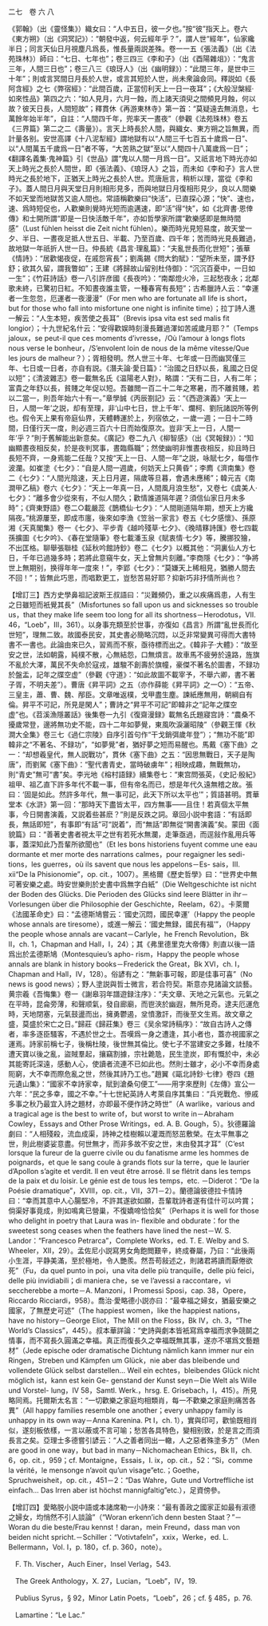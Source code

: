 二七　卷 六 八

《郭翰》（出《靈怪集》）織女曰：“人中五日，彼一夕也。”按“彼”指天上。卷六《東方朔》（出《洞冥記》）：“朝發中返，何云經年乎？”，謂人世“經年”，仙家纔半日；同言天仙日月視塵凡爲長，惟長量兩説差殊。卷一一五《張法義》（出《法苑珠林》）師曰：“七日、七年也”；卷三四三《李和子》（出《酉陽雜俎》）：“鬼言三年，人間三日也”；卷三八三《琅玡人》（出《幽明録》）：“此間三年，是世中三十年”；則或言冥間日月長於人世，或言其短於人世，尚未衆論僉同。釋説如《長阿含經》之七《弊宿經》：“此間百歲，正當㣼利天上一日一夜耳”；《大般湼槃經·如來性品》第四之六：“如人見月，六月一蝕，而上諸天須臾之間頻見月蝕，何以故？彼天日長，人間短故”；釋貫休《再游東林寺》第一首：“莫疑遠去無消息，七萬餘年始半年”，自註：“人間四千年，兜率天一晝夜”（參觀《法苑珠林》卷五《三界篇》第二之二《壽量》）。言天上時長於人間，與織女、東方朔之旨無異，而計量各别。安世高譯《十八泥犁經》謂地獄有以“人間三千七百五十歲爲一日”、以“人間萬五千歲爲一日”者不等，“大苦熟之獄”至以“人間四十八萬歲爲一日”；《翻譯名義集·鬼神篇》引《世品》謂“鬼以人間一月爲一日”。又祇言地下時光亦如天上時光之長於人間世，即《張法義》、《琅玡人》之旨，而未如《李和子》言人世時光之長於地下，正猶天上時光之長於人世。荒唐巵言，稍析以理，當從《李和子》。蓋人間日月與天堂日月則相形見多，而與地獄日月復相形見少，良以人間樂不如天堂而地獄苦又逾人間也。常語稱歡樂曰“快活”，已直探心源；“快”、速也，速、爲時短促也，人歡樂則覺時光短而逾邁速，即“活”得“快”，如《北齊書·恩倖傳》和士開所謂“即是一日快活敵千年”，亦如哲學家所謂“歡樂感即是無時間感”（Lust fühlen heisst die Zeit nicht fühlen）。樂而時光見短易度，故天堂一夕、半日、一晝夜足抵人世五日、半載、乃至百歲、四千年；苦而時光見長難過，故地獄一年祇折人世一日。仲長統《昌言·理亂篇》：“夫亂世長而化世短”；張華《情詩》：“居歡愒夜促，在戚怨宵長”；劉禹錫《問大鈞賦》：“望所未至，謂予舒舒；欲其久留，謂我瞥如”；王建《將歸故山留别杜侍御》：“沉沉百憂中，一日如一生”；《竹莊詩話》卷一八引許彦國《長夜吟》：“南鄰燈火冷，三起愁夜永；北鄰歌未終，已驚初日紅。不知晝夜誰主管，一種春宵有長短”；古希臘詩人云：“幸運者一生忽忽，厄運者一夜漫漫”（For men who are fortunate all life is short，but for those who fall into misfortune one night is infinite time）；拉丁詩人進一解云：“人生本短，疾苦使之長耳”（Brevis ipsa vita est sed malis fit longior）；十九世紀名什云：“安得歡娱時刻漫長難過渾如苦戚歲月耶？”（Temps jaloux，se peut-il que ces moments d’ivresse，/Où l’amour à longs flots nous verse le bonheur，/S’envolent loin de nous de la même vitesse/Que les jours de malheur？）；胥相發明。然人世三十年、七年或一日而幽冥僅三年、七日或一日者，亦自有説。《潛夫論·愛日篇》：“治國之日舒以長，亂國之日促以短”；《清波雜志》卷一載無名氏《温陽老人對》，略謂：“天有二日，人有二年；富貴之年舒以長，貧賤之年促以短。吾雖閲一百二十二年之寒暑，而不離貧賤，若以二當一，則吾年始六十有一。”章學誠《丙辰劄記》云：“《西遊演義》‘天上一日，人間一年’之説，却有至理，非‘山中七日，世上千年’、爛柯、劉阮諸説所等例也。假令天上果有帝庭仙界，天體轉運於上，列宿依之，一歲一週；一日十二時間，日僅行天一度，則必週三百六十日而始復原次。豈非‘天上一日，人間一年’乎？”則于舊解能出新意矣。《廣記》卷二九八《柳智感》（出《冥報録》）：“知幽顯晝夜相反矣，於是夜判冥事，晝臨縣職”；然使幽明非惟晝夜相反，抑且時日長短不齊，一身焉能二任哉？又按“天上一日、人間一年”之説，咏賦七夕，每借作波瀾。如崔塗《七夕》：“自是人間一週歲，何妨天上只黄昏”；李廌《濟南集》卷二《七夕》：“人間光陰速，天上日月遲，隔歲等旦暮，會遇未應稀”；韓元吉《南澗甲乙稿》卷六《七夕》：“天上一年真一日，人間風月浪生愁”，又卷七《虞美人·七夕》：“離多會少從來有，不似人間久；歡情誰道隔年遲？須信仙家日月未多時”；《齊東野語》卷二○載嚴蕊《鵲橋仙·七夕》：“人間剛道隔年期，想天上方纔隔夜。”桃源屢至，即成市廛，後來如李漁《笠翁一家言》卷五《七夕感懷》、孫原湘《天真閣集》卷一《七夕》、平步青《越吟殘草·七夕》、《晚晴簃詩匯》卷七四載孫擴圖《七夕吟》、《春在堂隨筆》卷七載潘玉泉《賦衷情·七夕》等，騰挪狡獪，不出匡格。聊舉張聯桂《延秋吟館詩鈔》卷二《七夕》以概其他：“洞裏仙人方七日，千年已過幾多時；若將此意窺牛女，天上曾無片刻離。”李商隱《七夕》：“争將世上無期别，换得年年一度來！”，李郢《七夕》：“莫嫌天上稀相見，猶勝人間去不回！”；皆無此巧思，而唱歎更工，豈愁苦易好耶？抑新巧非抒情所尚也？

【增訂三】西方史學鼻祖記波斯王叔語曰：“災難頻仍，重之以疾痛爲患，人有生之日雖短而衹覺其長”（Misfortunes so fall upon us and sicknesses so trouble us，that they make life seem too long for all its shortness－Herodotus，VII. 46，“Loeb”，III，361）。以身事充類至於世事，亦復如《昌言》所謂“亂世長而化世短”，理無二致。故國泰民安，其史書必簡略沉悶，以乏非常變異可得而大書特書不一書也。此論由來已久，習焉而不察，亟待標而出之。《韓非子·大體》：“故至安之世，法如朝露，純樸不散，心無結怨，口無煩言。故車馬不疲勞於遠路，旌旗不亂於大澤，萬民不失命於寇戎，雄駿不創壽於旗幢，豪傑不著名於圖書，不録功於盤盂，記年之牒空虚”（參觀《守道》：“如此故圖不載宰予，不舉六卿，書不著子胥，不明夫差”）。曹唐《昇平詞》之五（亦作薛能《昇平詞》之一○）：“五帝、三皇主，蕭、曹、魏、邴臣。文章唯返樸，戈甲盡生塵。諫紙應無用，朝綱自有倫。昇平不可記，所見是閑人”；曹詩之“昇平不可記”即韓非之“記年之牒空虚”也。《苕溪漁隱叢話》後集卷一九引《復齋漫録》載無名氏題寢宫詩：“農桑不擾歲常登，邊將無功史不能，四十二年如夢覺，東風吹淚灑昭陵”（參觀王惲《秋澗大全集》卷三七《過仁宗陵》自序引首句作“干戈銷弭歲年登”）；“無功不能”即韓非之“不著名、不録功”，“如夢覺”者，猶好夢之短而易醒也。馬戴《塞下曲》之一：“却想羲皇代，無人説戰功”，貫休《塞下曲》之五：“因思無戰日，天子是陶唐”，而劉駕《塞下曲》：“聖代書青史，當時破虜年”；相映成趣，無戰無功，則“青史”無可“書”矣。李光地《榕村語録》續集卷七：“東宫問張英，《史記·殷紀》祖甲、祖乙直下許多年代不載一事，但有帝名而已，想是年代久遠無稽之故。張曰：‘固是如此。然許多年代，無一事可記，此天下所以太平也’”；質語甚明。貫華堂本《水滸》第一回：“那時天下盡皆太平，四方無事——且住！若真個太平無事，今日開書演義，又説着些甚麽？”則是反跌之詞。章回小説中套語：“有話即長，無話即短”，有事即“有話”可“説着”，而“無話”即無從“開書演義”矣。蒙田《面貌篇》曰：“善著史書者視太平之世有若死水無瀾，走筆亟過，而逕敍作亂用兵等事，蓋深知此乃吾輩所欲聞也”（Et les bons historiens fuyent comme une eau dormante et mer morte des narrations calmes，pour regaigner les sedi-
tions，les guerres，où ils savent que nous les appelons－Es-
sais，III. xii“De la Phisionomie”，op. cit.，1007）。黑格爾《歷史哲學》曰：“世界史中無可著安樂之處。時安世樂則於史書中爲無字白紙”（Die Weltgeschichte ist nicht der Boden des Glücks. Die Perioden des Glücks sind leere Blätter in ihr－Vorlesungen über die Philosophie der Geschichte，Reelam，62）。卡萊爾《法國革命史》曰：“孟德斯鳩嘗云：‘國史沉悶，國民幸運’（Happy the people whose annals are tiresome），或進一解云：‘國史無録，國民有福’”，（Happy the people whose annals are vacant－Carlyle，he French Revolution，Bk II，ch. 1，Chapman and Hall，I，24）；其《弗里德里克大帝傳》則直以後一語爲出於孟德斯鳩（Montesquieu’s apho-
rism，Happy the people whose annals are blank in history books－Frederick the Great，Bk XVI，ch. I，Chapman and Hall，IV，128）。俗諺有之：“無新事可報，即是佳事可喜”（No news is good news）；野人塗説與哲士微言，若合符契。斯意亦見諸論文談藝。黄宗羲《吾悔集》卷一《謝皋羽年譜遊録注序》：“夫文章、天地之元氣也。元氣之在平時，昆侖旁薄，和聲顺氣，發自廊廟，而鬯浹於幽遐，無所見奇。逮夫厄運危時，天地閉塞，元氣鼓盪而出，擁勇鬱遏，坌憤激訐，而後至文生焉。故文章之盛，莫盛於宋亡之日。”歸莊《歸莊集》卷三《吴余常詩稿序》：“故自古詩人之傳者，率多逐臣騷客，不遇於世之士。吾嘆爲一身之遭逢，其小者也，蓋亦視國家之運焉。詩家前稱七子，後稱杜陵，後世無其倫比。使七子不當建安之多難，杜陵不遭天寶以後之亂，盜賊羣起，攘竊割據，宗社臲卼，民生塗炭，即有慨於中，未必其能寄託深遠，感動人心，使讀者流連不已如此也。然則士雖才，必小不幸而身處阨窮，大不幸而際危亂之世，然後其詩乃工也。”趙翼《甌北詩鈔·七律》卷四《題元遺山集》：“國家不幸詩家幸，賦到滄桑句便工”——用字來歷則《左傳》宣公一六年：“民之多幸，國之不幸。”十七世紀英詩人考萊自序其集曰：“兵兇戰危、慘戚多事之秋乃最宜入詩之題材，亦即最不便作詩之時世”（A warlike，various and a tragical age is the best to write of，but worst to write in－Abraham Cowley，Essays and Other Prose Writings，ed. A. B. Gough，5）。狄德羅論劇曰：“人相殘殺，流血成渠，詩神之桂樹賴以灌溉而怒茁敷榮。在太平無事之世，則此樹婆娑意盡。何世無才，而非多故不安之世，末由發其才耳”（C’est lorsque la fureur de la guerre civile ou du fanatisme arme les hommes de poignards，et que le sang coule à grands flots sur la terre，que le laurier d’Apollon s’agite et verdit. Il en veut être arrosé. Il se flétrit dans les temps de la paix et du loisir. Le génie est de tous les temps，etc. －Diderot：“De la Poésie dramatique”，XVIII，op. cit.，VII，371－2）。蘭德論彼德拉卡情詩曰：“幸而其意中人心腸堅冷，不許其遂欲如願，吾輩耽詩者遂有佳什可以吟賞；倘渠好事竟成，則如鳴禽已營巢，不復嬌啼恰恰矣”（Perhaps it is well for those who delight in poetry that Laura was in-
flexible and obdurate：for the sweetest song ceases when the feathers have lined the nest－W. S. Landor：“Francesco Petrarca”，Complete Works，ed. T. E. Welby and S. Wheeler，XII，29）。孟佐尼小説寫男女角飽閲艱辛，終成眷屬，乃曰：“此後兩小生涯，平静美滿，至於極地，令人艷羨。然吾苟敍述之，則諸君將讀而厭倦欲死”（Fu，da quel punto in poi，una vita delle più tranquille，delle più feici，delle più invidiabili；di maniera che，se ve l’avessi a raccontare，vi seccherebbe a morte－A. Manzoni，I Promessi Sposi，cap. 38，Opere，Riccardo Ricciardi，958）。喬治·愛略德小説亦曰：“最幸福之婦女，猶最安樂之國家，了無歷史可述”（The happiest women，like the happiest nations，have no history－George Eliot，The Mill on the Floss，Bk IV，ch. 3，“The World’s Classics”，445）。叔本華詳論：“史詩與劇本皆衹寫爲幸福而求争競鬬之情事，而不寫長久圓滿之幸福。真正而復長久之幸福既無其事，遂亦不堪爲文藝題材”（Jede epische oder dramatische Dichtung nämlich kann immer nur ein Ringen，Streben und Kämpfen um Glück，nie aber das bleibende und vollendete Glück selbst darstellen... Weil ein echtes，bleibendes Glück nicht möglich ist，kann est kein Ge-
genstand der Kunst seyn－Die Welt als Wille und Vorstel-
lung，IV 58，Samtl. Werk.，hrsg. E. Grisebach，I，415）。所見略同焉。托爾斯太名言：“一切歡樂之家庭均相類肖，每一不歡樂之家庭則痛苦各異”（All happy families resemble one another；every unhappy family is unhappy in its own way－Anna Karenina. Pt I，ch. 1），實與印可，歡愉既相肖似，遂刻板依樣，一言以蔽或不言可喻；愁苦各具特色，變相别致，於是言之而須長言之矣。亞理士多德嘗引諺云：“人之善者同出一轍，人之惡者殊塗多方”（Men are good in one way，but bad in many－Nichomachean Ethics，Bk II，ch. 6，op. cit.，959；cf. Montaigne，Essais，I. ix，op. cit.，52：“Si，comme la vérité，le mensonge n’avoit qu’un visage”etc.；Goethe，Spruchweisheit，op. cit.，451－2：“Das Wahre，Gute und Vortreffliche ist einfach... Das Irren aber ist höchst mannigfaltig”etc.），足資傍參。

【增訂四】愛略脱小説中語或本諸席勒一小詩來：“最有善政之國家正如最有淑德之婦女，均悄然不引人談論”（“Woran erkenn’ich denn besten Staat？”－Woran du die beste/Frau kennst！daran，mein Freund，dass man von beiden nicht spricht.－Schiller：“Votivtafeln”，xxix，Werke，ed. L. Bellermann，Vol. I，p. 180，cf. p. 360，note）。











　F. Th. Vischer，Auch Einer，Insel Verlag，543.

　The Greek Anthology，X. 27，Lucian，“Loeb”，IV，19.

　Publius Syrus，§ 92，Minor Latin Poets，“Loeb”，26；cf. § 485，p. 76.

　Lamartine：“Le Lac.”